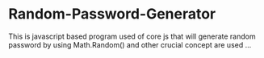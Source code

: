 # Random-Password-Generator
This is javascript based program used of core js that will generate random password by using Math.Random() and other crucial concept are used ...
